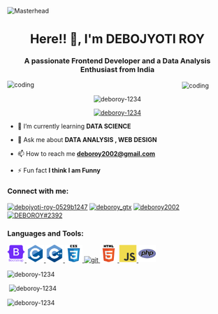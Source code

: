 ![Masterhead](https://codeagepk.com/wp-content/uploads/2019/04/home-gif.gif)
<h1 align="center">Here!! 👋, I'm DEBOJYOTI ROY</h1>
<h3 align="center">A passionate Frontend Developer and a Data Analysis Enthusiast from India</h3>

<img align="left" alt="coding" width="400" src="https://media4.giphy.com/media/qgQUggAC3Pfv687qPC/giphy.gif">
<img align="center" alt="coding" width="400" src="https://i.pinimg.com/originals/f8/41/ac/f841ac2befaedda240c55a06b23b33ec.gif">

<p align="center"> <img src="https://komarev.com/ghpvc/?username=deboroy-1234&label=Profile%20views&color=0e75b6&style=flat" alt="deboroy-1234" /> </p>

<p align="center"> <a href="https://github.com/ryo-ma/github-profile-trophy"><img src="https://github-profile-trophy.vercel.app/?username=deboroy-1234" alt="deboroy-1234" /></a> </p>

- 🌱 I’m currently learning **DATA SCIENCE**

- 💬 Ask me about **DATA ANALYSIS , WEB DESIGN**

- 📫 How to reach me **deboroy2002@gmail.com**

- ⚡ Fun fact **I think I am Funny**

<h3 align="left">Connect with me:</h3>
<p align="left">
<a href="https://linkedin.com/in/debojyoti-roy-0529b1247" target="blank"><img align="center" src="https://raw.githubusercontent.com/rahuldkjain/github-profile-readme-generator/master/src/images/icons/Social/linked-in-alt.svg" alt="debojyoti-roy-0529b1247" height="30" width="40" /></a>
<a href="https://instagram.com/deboroy_gtx" target="blank"><img align="center" src="https://raw.githubusercontent.com/rahuldkjain/github-profile-readme-generator/master/src/images/icons/Social/instagram.svg" alt="deboroy_gtx" height="30" width="40" /></a>
<a href="https://www.leetcode.com/deboroy2002" target="blank"><img align="center" src="https://raw.githubusercontent.com/rahuldkjain/github-profile-readme-generator/master/src/images/icons/Social/leet-code.svg" alt="deboroy2002" height="30" width="40" /></a>
<a href="https://discord.gg/DEBOROY#2392" target="blank"><img align="center" src="https://raw.githubusercontent.com/rahuldkjain/github-profile-readme-generator/master/src/images/icons/Social/discord.svg" alt="DEBOROY#2392" height="30" width="40" /></a>
</p>

<h3 align="left">Languages and Tools:</h3>
<p align="left"> <a href="https://getbootstrap.com" target="_blank" rel="noreferrer"> <img src="https://raw.githubusercontent.com/devicons/devicon/master/icons/bootstrap/bootstrap-plain-wordmark.svg" alt="bootstrap" width="40" height="40"/> </a> <a href="https://www.cprogramming.com/" target="_blank" rel="noreferrer"> <img src="https://raw.githubusercontent.com/devicons/devicon/master/icons/c/c-original.svg" alt="c" width="40" height="40"/> </a> <a href="https://www.w3schools.com/cpp/" target="_blank" rel="noreferrer"> <img src="https://raw.githubusercontent.com/devicons/devicon/master/icons/cplusplus/cplusplus-original.svg" alt="cplusplus" width="40" height="40"/> </a> <a href="https://www.w3schools.com/css/" target="_blank" rel="noreferrer"> <img src="https://raw.githubusercontent.com/devicons/devicon/master/icons/css3/css3-original-wordmark.svg" alt="css3" width="40" height="40"/> </a> <a href="https://git-scm.com/" target="_blank" rel="noreferrer"> <img src="https://www.vectorlogo.zone/logos/git-scm/git-scm-icon.svg" alt="git" width="40" height="40"/> </a> <a href="https://www.w3.org/html/" target="_blank" rel="noreferrer"> <img src="https://raw.githubusercontent.com/devicons/devicon/master/icons/html5/html5-original-wordmark.svg" alt="html5" width="40" height="40"/> </a> <a href="https://developer.mozilla.org/en-US/docs/Web/JavaScript" target="_blank" rel="noreferrer"> <img src="https://raw.githubusercontent.com/devicons/devicon/master/icons/javascript/javascript-original.svg" alt="javascript" width="40" height="40"/> </a> <a href="https://www.php.net" target="_blank" rel="noreferrer"> <img src="https://raw.githubusercontent.com/devicons/devicon/master/icons/php/php-original.svg" alt="php" width="40" height="40"/> </a> </p>

<p><img align="center" src="https://github-readme-stats.vercel.app/api/top-langs?username=deboroy-1234&show_icons=true&locale=en&layout=compact" alt="deboroy-1234" /></p>

<p>&nbsp;<img align="center" src="https://github-readme-stats.vercel.app/api?username=deboroy-1234&show_icons=true&locale=en" alt="deboroy-1234" /></p>

<p><img align="center" src="https://github-readme-streak-stats.herokuapp.com/?user=deboroy-1234&" alt="deboroy-1234" /></p>

